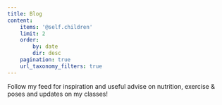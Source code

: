 ```yaml
---
title: Blog
content:
    items: '@self.children'
    limit: 2
    order:
        by: date
        dir: desc
    pagination: true
    url_taxonomy_filters: true
---
```


Follow my feed for inspiration and useful advise on nutrition, exercise & poses and updates on my classes!